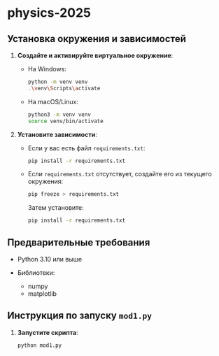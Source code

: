 # physics-2025

## Установка окружения и зависимостей

1. **Создайте и активируйте виртуальное окружение**:

   * На Windows:

     ```bash
     python -m venv venv
     .\venv\Scripts\activate
     ```
   * На macOS/Linux:

     ```bash
     python3 -m venv venv
     source venv/bin/activate
     ```

2. **Установите зависимости**:

   * Если у вас есть файл `requirements.txt`:

     ```bash
     pip install -r requirements.txt
     ```
   * Если `requirements.txt` отсутствует, создайте его из текущего окружения:

     ```bash
     pip freeze > requirements.txt
     ```

     Затем установите:

     ```bash
     pip install -r requirements.txt
     ```

## Предварительные требования

* Python 3.10 или выше
* Библиотеки:

  * numpy
  * matplotlib

## Инструкция по запуску `mod1.py`

1. **Запустите скрипта**:

   ```bash
   python mod1.py
   ```

